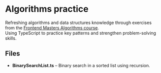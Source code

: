 # Algorithms practice

Refreshing algorithms and data structures knowledge through exercises from the [Frontend Masters Algorithms course](https://frontendmasters.com/courses/algorithms/).  
Using TypeScript to practice key patterns and strengthen problem-solving skills.


## Files

-   **BinarySearchList.ts** – Binary search in a sorted list using recursion.